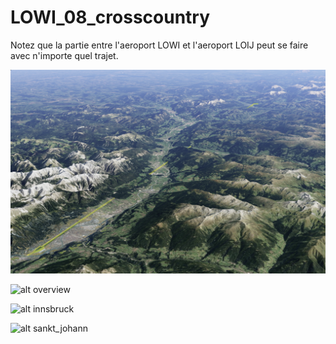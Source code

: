 # LOWI_08_crosscountry

Notez que la partie entre l'aeroport LOWI et l'aeroport LOIJ peut se faire avec
n'importe quel trajet.

![alt LOWI_08_crosscountry](https://github.com/udem-dlteam/hack2025/blob/main/parcours/LOWI_08_crosscountry/LOWI_08_crosscountry.png?raw=true)

![alt overview](https://github.com/udem-dlteam/hack2025/blob/main/parcours/overview/overview.png?raw=true)

![alt innsbruck](https://github.com/udem-dlteam/hack2025/blob/main/parcours/innsbruck/innsbruck.png?raw=true)

![alt sankt_johann](https://github.com/udem-dlteam/hack2025/blob/main/parcours/sankt_johann/sankt_johann.png?raw=true)
